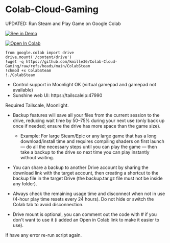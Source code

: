 # Colab-Cloud-Gaming
UPDATED: Run Steam and Play Game on Google Colab

[![See in Demo](https://i.ibb.co/fY9gCWZ6/image-1.png)](https://youtube.com/playlist?list=PLaeZFgkd40LduqR6UHV2ZqiysVTXkPHUJ)

[![Open In Colab](https://colab.research.google.com/assets/colab-badge.svg)](https://colab.research.google.com/github/kmille36/Colab-Cloud-Gaming/blob/main/ColabSteam.ipynb)


```
from google.colab import drive
drive.mount('/content/drive')
!wget -q https://github.com/kmille36/Colab-Cloud-Gaming/raw/refs/heads/main/ColabSteam
!chmod +x ColabSteam
!./ColabSteam
```
- Control support in Moonlight OK (virtual gamepad and gamepad not available)
- Sunshine web UI: https://tailscaleip:47990
  
Required Tailscale, Moonlight.

- Backup features will save all your files from the current session to the drive, reducing wait time by 50–75% during your next use (only back up once if needed; ensure the drive has more space than the game size).
  + Example: For large Steam/Epic or any large game that has a long download/install time and requires compiling shaders on first launch — do all the necessary steps until you can play the game — then take a backup to the drive so next time you can play instantly without waiting.
- You can share a backup to another Drive account by sharing the download link with the target account, then creating a shortcut to the backup file in the target Drive (the backup.tar.gz file must not be inside any folder).

- Always check the remaining usage time and disconnect when not in use (4-hour play time resets every 24 hours). Do not hide or switch the Colab tab to avoid disconnection.

- Drive mount is optional, you can comment out the code with # if you don't want to use it (i added an Open in Colab link to make it easier to use).
  
If have any error re-run script again.
